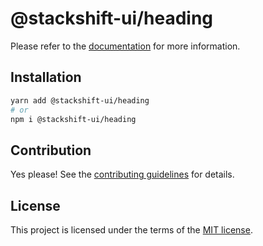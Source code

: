 # @stackshift-ui/heading

Please refer to the [documentation](https://stackshift-ui.webriq.com/docs/components/heading) for more information.

## Installation

```sh
yarn add @stackshift-ui/heading
# or
npm i @stackshift-ui/heading
```

## Contribution

Yes please! See the
[contributing guidelines](https://github.com/stackshift-ui/components/master/CONTRIBUTING.md)
for details.

## License

This project is licensed under the terms of the
[MIT license](https://github.com/stackshift-ui/components/master/LICENSE).
